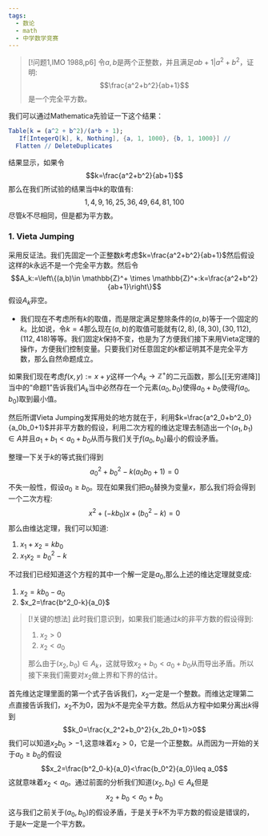 ```yaml
---
tags:
  - 数论
  - math
  - 中学数学竞赛
---
```


> [!问题1,IMO 1988,p6]
> 令$a,b$是两个正整数，并且满足$ab+1|a^2+b^2$，证明:$$\frac{a^2+b^2}{ab+1}$$是一个完全平方数。

我们可以通过Mathematica先验证一下这个结果：

```mathematica
Table[k = (a^2 + b^2)/(a*b + 1); 
   If[IntegerQ[k], k, Nothing], {a, 1, 1000}, {b, 1, 1000}] // 
  Flatten // DeleteDuplicates
```

结果显示，如果令$$k=\frac{a^2+b^2}{ab+1}$$那么在我们所试验的结果当中$k$的取值有:$$1,4,9,16,25,36,49,64,81,100$$尽管$k$不尽相同，但是都为平方数。
### 1. Vieta Jumping

采用反证法。我们先固定一个正整数$k$考虑$k=\frac{a^2+b^2}{ab+1}$然后假设这样的$k$永远不是一个完全平方数。然后令$$A_k:=\left\{(a,b)\in \mathbb{Z}^+ \times \mathbb{Z}^+:k=\frac{a^2+b^2}{ab+1}\right\}$$假设$A_k$非空。
* 我们现在不考虑所有$k$的取值，而是限定满足整除条件的$(a,b)$等于一个固定的$k$。比如说，令$k=4$那么现在$(a,b)$的取值可能就有$(2,8),(8,30),(30,112),(112,418)$等等。我们固定$k$保持不变，也是为了方便我们接下来用Vieta定理的操作，方便我们控制变量。只要我们对任意固定的$k$都证明其不是完全平方数，那么自然命题成立。

如果我们现在考虑$f(x,y):=x+y$这样一个$A_k \to \mathbb{Z}^{+}$的二元函数，那么[[无穷递降]]当中的“命题1”告诉我们$A_k$当中必然存在一个元素$(a_0,b_0)$使得$a_0+b_0$使得$f(a_0,b_0)$取到最小值。

然后所谓Vieta Jumping发挥用处的地方就在于，利用$k=\frac{a^2_0+b^2_0}{a_0b_0+1}$并非平方数的假设，利用二次方程的维达定理去制造出一个$(a_1,b_1)\in A$并且$a_1+b_1<a_0+b_0$从而与我们关于$f(a_0,b_0)$最小的假设矛盾。

整理一下关于$k$的等式我们得到$$a_0^2+b_0^2-k(a_0b_0+1)=0$$不失一般性，假设$a_0\geq b_0$。现在如果我们把$a_0$替换为变量$x$，那么我们将会得到一个二次方程:$$x^2+(-kb_0)x+(b_0^2-k)=0$$那么由维达定理，我们可以知道:
1. $x_1+x_2=kb_0$
2. $x_1x_2=b^2_0-k$

不过我们已经知道这个方程的其中一个解一定是$a_0$,那么上述的维达定理就变成:
1. $x_2=kb_0-a_0$
2. $x_2=\frac{b^2_0-k}{a_0}$

> [!关键的想法]
> 此时我们意识到，如果我们能通过$k$的非平方数的假设得到:
> 1. $x_2>0$
> 2. $x_2<a_0$
> 
> 那么由于$(x_2,b_0) \in A_k$，这就导致$x_2+b_0<a_0+b_0$从而导出矛盾。所以接下来我们需要对$x_2$做上界和下界的估计。

首先维达定理里面的第一个式子告诉我们，$x_2$一定是一个整数。而维达定理第二点直接告诉我们，$x_2$不为0，因为$k$不是完全平方数。然后从方程中如果分离出$k$得到$$k_0=\frac{x_2^2+b_0^2}{x_2b_0+1}>0$$我们可以知道$x_2b_0>-1$,这意味着$x_2>0$，它是一个正整数。从而因为一开始的关于$a_0\geq b_0$的假设$$x_2=\frac{b^2_0-k}{a_0}<\frac{b_0^2}{a_0}\leq a_0$$这就意味着$x_2<a_0$。通过前面的分析我们知道$(x_2,b_0)\in A_k$但是$$x_2+b_0<a_0+b_0$$这与我们之前关于$(a_0,b_0)$的假设矛盾，于是关于$k$不为平方数的假设是错误的，于是$k$一定是一个平方数。
